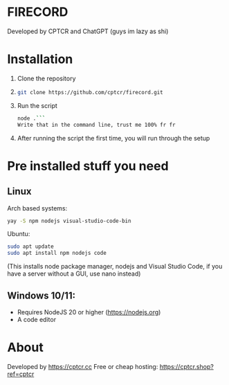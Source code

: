 # FIRECORD
Developed by CPTCR and ChatGPT (guys im lazy as shi)

# Installation
1. Clone the repository
2. ```bash
   git clone https://github.com/cptcr/firecord.git
   ```
3. Run the script
   ```bash
   node .```
   Write that in the command line, trust me 100% fr fr
5. After running the script the first time, you will run through the setup

# Pre installed stuff you need

## Linux
Arch based systems:
```bash
yay -S npm nodejs visual-studio-code-bin
```
Ubuntu:
```bash
sudo apt update
sudo apt install npm nodejs code
```

(This installs node package manager, nodejs and Visual Studio Code, if you have a server without a GUI, use nano instead)
## Windows 10/11:
- Requires NodeJS 20 or higher (https://nodejs.org)
- A code editor

# About
Developed by https://cptcr.cc
Free or cheap hosting: https://cptcr.shop?ref=cptcr
